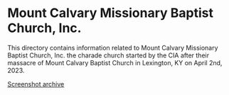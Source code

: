 # Mount Calvary Missionary Baptist Church, Inc.
This directory contains information related to Mount Calvary Missionary Baptist Church, Inc. the charade church started by the CIA after their massacre of Mount Calvary Baptist Church in Lexington, KY on April 2nd, 2023.

[Screenshot archive](https://mega.nz/folder/bCwxVIjI#CpJ33ubI3f_TRAqWoBf-6A)
